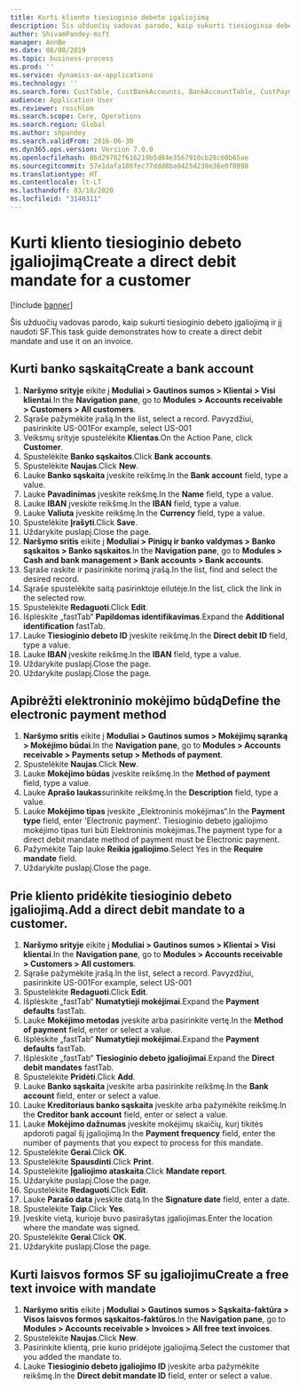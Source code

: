```yaml
---
title: Kurti kliento tiesioginio debeto įgaliojimą
description: Šis užduočių vadovas parodo, kaip sukurti tiesioginio debeto įgaliojimą ir jį naudoti SF.
author: ShivamPandey-msft
manager: AnnBe
ms.date: 08/08/2019
ms.topic: business-process
ms.prod: ''
ms.service: dynamics-ax-applications
ms.technology: ''
ms.search.form: CustTable, CustBankAccounts, BankAccountTable, CustPaymMode, CustDirectDebitMandate, BankAccountTableLookUp, SrsReportViewerForm,  LogisticsAddressCityLookup, CustFreeInvoice, CustTableLookup
audience: Application User
ms.reviewer: roschlom
ms.search.scope: Core, Operations
ms.search.region: Global
ms.author: shpandey
ms.search.validFrom: 2016-06-30
ms.dyn365.ops.version: Version 7.0.0
ms.openlocfilehash: 86d29782f616219b5d84e3567910cb28c60b65ae
ms.sourcegitcommit: 57e1dafa186fec77ddd8ba9425d238e36e0f0998
ms.translationtype: HT
ms.contentlocale: lt-LT
ms.lasthandoff: 03/18/2020
ms.locfileid: "3140311"
---
```

# <a name="create-a-direct-debit-mandate-for-a-customer"></a><span data-ttu-id="8fb40-103">Kurti kliento tiesioginio debeto įgaliojimą</span><span class="sxs-lookup"><span data-stu-id="8fb40-103">Create a direct debit mandate for a customer</span></span>

[!include [banner](../../includes/banner.md)]

<span data-ttu-id="8fb40-104">Šis užduočių vadovas parodo, kaip sukurti tiesioginio debeto įgaliojimą ir jį naudoti SF.</span><span class="sxs-lookup"><span data-stu-id="8fb40-104">This task guide demonstrates how to create a direct debit mandate and use it on an invoice.</span></span>


## <a name="create-a-bank-account"></a><span data-ttu-id="8fb40-105">Kurti banko sąskaitą</span><span class="sxs-lookup"><span data-stu-id="8fb40-105">Create a bank account</span></span>
1. <span data-ttu-id="8fb40-106">**Naršymo srityje** eikite į **Moduliai > Gautinos sumos > Klientai > Visi klientai**.</span><span class="sxs-lookup"><span data-stu-id="8fb40-106">In the **Navigation pane**, go to **Modules > Accounts receivable > Customers > All customers**.</span></span>
2. <span data-ttu-id="8fb40-107">Sąraše pažymėkite įrašą.</span><span class="sxs-lookup"><span data-stu-id="8fb40-107">In the list, select a record.</span></span> <span data-ttu-id="8fb40-108">Pavyzdžiui, pasirinkite US-001</span><span class="sxs-lookup"><span data-stu-id="8fb40-108">For example, select US-001</span></span>
3. <span data-ttu-id="8fb40-109">Veiksmų srityje spustelėkite **Klientas**.</span><span class="sxs-lookup"><span data-stu-id="8fb40-109">On the Action Pane, click **Customer**.</span></span>
4. <span data-ttu-id="8fb40-110">Spustelėkite **Banko sąskaitos**.</span><span class="sxs-lookup"><span data-stu-id="8fb40-110">Click **Bank accounts**.</span></span>
5. <span data-ttu-id="8fb40-111">Spustelėkite **Naujas**.</span><span class="sxs-lookup"><span data-stu-id="8fb40-111">Click **New**.</span></span>
6. <span data-ttu-id="8fb40-112">Lauke **Banko sąskaita** įveskite reikšmę.</span><span class="sxs-lookup"><span data-stu-id="8fb40-112">In the **Bank account** field, type a value.</span></span>
7. <span data-ttu-id="8fb40-113">Lauke **Pavadinimas** įveskite reikšmę.</span><span class="sxs-lookup"><span data-stu-id="8fb40-113">In the **Name** field, type a value.</span></span>
8. <span data-ttu-id="8fb40-114">Lauke **IBAN** įveskite reikšmę.</span><span class="sxs-lookup"><span data-stu-id="8fb40-114">In the **IBAN** field, type a value.</span></span>
9. <span data-ttu-id="8fb40-115">Lauke **Valiuta** įveskite reikšmę.</span><span class="sxs-lookup"><span data-stu-id="8fb40-115">In the **Currency** field, type a value.</span></span>
10. <span data-ttu-id="8fb40-116">Spustelėkite **Įrašyti**.</span><span class="sxs-lookup"><span data-stu-id="8fb40-116">Click **Save**.</span></span>
11. <span data-ttu-id="8fb40-117">Uždarykite puslapį.</span><span class="sxs-lookup"><span data-stu-id="8fb40-117">Close the page.</span></span>
12. <span data-ttu-id="8fb40-118">**Naršymo sritis** eikite į **Moduliai > Pinigų ir banko valdymas > Banko sąskaitos > Banko sąskaitos**.</span><span class="sxs-lookup"><span data-stu-id="8fb40-118">In the **Navigation pane**, go to **Modules > Cash and bank management > Bank accounts > Bank accounts**.</span></span>
13. <span data-ttu-id="8fb40-119">Sąraše raskite ir pasirinkite norimą įrašą.</span><span class="sxs-lookup"><span data-stu-id="8fb40-119">In the list, find and select the desired record.</span></span>
14. <span data-ttu-id="8fb40-120">Sąraše spustelėkite saitą pasirinktoje eilutėje.</span><span class="sxs-lookup"><span data-stu-id="8fb40-120">In the list, click the link in the selected row.</span></span>
15. <span data-ttu-id="8fb40-121">Spustelėkite **Redaguoti**.</span><span class="sxs-lookup"><span data-stu-id="8fb40-121">Click **Edit**.</span></span>
16. <span data-ttu-id="8fb40-122">Išplėskite „fastTab“ **Papildomas identifikavimas**.</span><span class="sxs-lookup"><span data-stu-id="8fb40-122">Expand the **Additional identification** fastTab.</span></span>
17. <span data-ttu-id="8fb40-123">Lauke **Tiesioginio debeto ID** įveskite reikšmę.</span><span class="sxs-lookup"><span data-stu-id="8fb40-123">In the **Direct debit ID** field, type a value.</span></span>
18. <span data-ttu-id="8fb40-124">Lauke **IBAN** įveskite reikšmę.</span><span class="sxs-lookup"><span data-stu-id="8fb40-124">In the **IBAN** field, type a value.</span></span>
19. <span data-ttu-id="8fb40-125">Uždarykite puslapį.</span><span class="sxs-lookup"><span data-stu-id="8fb40-125">Close the page.</span></span>
20. <span data-ttu-id="8fb40-126">Uždarykite puslapį.</span><span class="sxs-lookup"><span data-stu-id="8fb40-126">Close the page.</span></span>

## <a name="define-the-electronic-payment-method"></a><span data-ttu-id="8fb40-127">Apibrėžti elektroninio mokėjimo būdą</span><span class="sxs-lookup"><span data-stu-id="8fb40-127">Define the electronic payment method</span></span>
1. <span data-ttu-id="8fb40-128">**Naršymo sritis** eikite į **Moduliai > Gautinos sumos > Mokėjimų sąranką > Mokėjimo būdai**.</span><span class="sxs-lookup"><span data-stu-id="8fb40-128">In the **Navigation pane**, go to **Modules > Accounts receivable > Payments setup > Methods of payment**.</span></span>
2. <span data-ttu-id="8fb40-129">Spustelėkite **Naujas**.</span><span class="sxs-lookup"><span data-stu-id="8fb40-129">Click **New**.</span></span>
3. <span data-ttu-id="8fb40-130">Lauke **Mokėjimo būdas** įveskite reikšmę.</span><span class="sxs-lookup"><span data-stu-id="8fb40-130">In the **Method of payment** field, type a value.</span></span>
4. <span data-ttu-id="8fb40-131">Lauke **Aprašo laukas**surinkite reikšmę.</span><span class="sxs-lookup"><span data-stu-id="8fb40-131">In the **Description** field, type a value.</span></span>
5. <span data-ttu-id="8fb40-132">Lauke **Mokėjimo tipas** įveskite „Elektroninis mokėjimas“.</span><span class="sxs-lookup"><span data-stu-id="8fb40-132">In the **Payment type** field, enter 'Electronic payment'.</span></span> <span data-ttu-id="8fb40-133">Tiesioginio debeto įgaliojimo mokėjimo tipas turi būti Elektroninis mokėjimas.</span><span class="sxs-lookup"><span data-stu-id="8fb40-133">The payment type for a direct debit mandate method of payment must be Electronic payment.</span></span>
6. <span data-ttu-id="8fb40-134">Pažymėkite Taip lauke **Reikia įgaliojimo**.</span><span class="sxs-lookup"><span data-stu-id="8fb40-134">Select Yes in the **Require mandate** field.</span></span>
7. <span data-ttu-id="8fb40-135">Uždarykite puslapį.</span><span class="sxs-lookup"><span data-stu-id="8fb40-135">Close the page.</span></span>

## <a name="add-a-direct-debit-mandate-to-a-customer"></a><span data-ttu-id="8fb40-136">Prie kliento pridėkite tiesioginio debeto įgaliojimą.</span><span class="sxs-lookup"><span data-stu-id="8fb40-136">Add a direct debit mandate to a customer.</span></span>
1. <span data-ttu-id="8fb40-137">**Naršymo srityje** eikite į **Moduliai > Gautinos sumos > Klientai > Visi klientai**.</span><span class="sxs-lookup"><span data-stu-id="8fb40-137">In the **Navigation pane**, go to **Modules > Accounts receivable > Customers > All customers**.</span></span>
2. <span data-ttu-id="8fb40-138">Sąraše pažymėkite įrašą.</span><span class="sxs-lookup"><span data-stu-id="8fb40-138">In the list, select a record.</span></span> <span data-ttu-id="8fb40-139">Pavyzdžiui, pasirinkite US-001</span><span class="sxs-lookup"><span data-stu-id="8fb40-139">For example, select US-001</span></span>
3. <span data-ttu-id="8fb40-140">Spustelėkite **Redaguoti**.</span><span class="sxs-lookup"><span data-stu-id="8fb40-140">Click **Edit**.</span></span>
4. <span data-ttu-id="8fb40-141">Išplėskite „fastTab“ **Numatytieji mokėjimai**.</span><span class="sxs-lookup"><span data-stu-id="8fb40-141">Expand the **Payment defaults** fastTab.</span></span>
5. <span data-ttu-id="8fb40-142">Lauke **Mokėjimo metodas** įveskite arba pasirinkite vertę.</span><span class="sxs-lookup"><span data-stu-id="8fb40-142">In the **Method of payment** field, enter or select a value.</span></span>
6. <span data-ttu-id="8fb40-143">Išplėskite „fastTab“ **Numatytieji mokėjimai**.</span><span class="sxs-lookup"><span data-stu-id="8fb40-143">Expand the **Payment defaults** fastTab.</span></span>
7. <span data-ttu-id="8fb40-144">Išplėskite „fastTab“ **Tiesioginio debeto įgaliojimai**.</span><span class="sxs-lookup"><span data-stu-id="8fb40-144">Expand the **Direct debit mandates** fastTab.</span></span>
8. <span data-ttu-id="8fb40-145">Spustelėkite **Pridėti**.</span><span class="sxs-lookup"><span data-stu-id="8fb40-145">Click **Add**.</span></span>
9. <span data-ttu-id="8fb40-146">Lauke **Banko sąskaita** įveskite arba pasirinkite reikšmę.</span><span class="sxs-lookup"><span data-stu-id="8fb40-146">In the **Bank account** field, enter or select a value.</span></span>
10. <span data-ttu-id="8fb40-147">Lauke **Kreditoriaus banko sąskaita** įveskite arba pažymėkite reikšmę.</span><span class="sxs-lookup"><span data-stu-id="8fb40-147">In the **Creditor bank account** field, enter or select a value.</span></span>
11. <span data-ttu-id="8fb40-148">Lauke **Mokėjimo dažnumas** įveskite mokėjimų skaičių, kurį tikitės apdoroti pagal šį įgaliojimą.</span><span class="sxs-lookup"><span data-stu-id="8fb40-148">In the **Payment frequency** field, enter the number of payments that you expect to process for this mandate.</span></span>
12. <span data-ttu-id="8fb40-149">Spustelėkite **Gerai**.</span><span class="sxs-lookup"><span data-stu-id="8fb40-149">Click **OK**.</span></span>
13. <span data-ttu-id="8fb40-150">Spustelėkite **Spausdinti**.</span><span class="sxs-lookup"><span data-stu-id="8fb40-150">Click **Print**.</span></span>
14. <span data-ttu-id="8fb40-151">Spustelėkite **Įgaliojimo ataskaita**.</span><span class="sxs-lookup"><span data-stu-id="8fb40-151">Click **Mandate report**.</span></span>
15. <span data-ttu-id="8fb40-152">Uždarykite puslapį.</span><span class="sxs-lookup"><span data-stu-id="8fb40-152">Close the page.</span></span>
16. <span data-ttu-id="8fb40-153">Spustelėkite **Redaguoti**.</span><span class="sxs-lookup"><span data-stu-id="8fb40-153">Click **Edit**.</span></span>
17. <span data-ttu-id="8fb40-154">Lauke **Parašo data** įveskite datą.</span><span class="sxs-lookup"><span data-stu-id="8fb40-154">In the **Signature date** field, enter a date.</span></span>
18. <span data-ttu-id="8fb40-155">Spustelėkite **Taip**.</span><span class="sxs-lookup"><span data-stu-id="8fb40-155">Click **Yes**.</span></span>
19. <span data-ttu-id="8fb40-156">Įveskite vietą, kurioje buvo pasirašytas įgaliojimas.</span><span class="sxs-lookup"><span data-stu-id="8fb40-156">Enter the location where the mandate was signed.</span></span>
20. <span data-ttu-id="8fb40-157">Spustelėkite **Gerai**.</span><span class="sxs-lookup"><span data-stu-id="8fb40-157">Click **OK**.</span></span>
21. <span data-ttu-id="8fb40-158">Uždarykite puslapį.</span><span class="sxs-lookup"><span data-stu-id="8fb40-158">Close the page.</span></span>

## <a name="create-a-free-text-invoice-with-mandate"></a><span data-ttu-id="8fb40-159">Kurti laisvos formos SF su įgaliojimu</span><span class="sxs-lookup"><span data-stu-id="8fb40-159">Create a free text invoice with mandate</span></span>
1. <span data-ttu-id="8fb40-160">**Naršymo sritis** eikite į **Moduliai > Gautinos sumos > Sąskaita-faktūra > Visos laisvos formos sąskaitos-faktūros**.</span><span class="sxs-lookup"><span data-stu-id="8fb40-160">In the **Navigation pane**, go to **Modules > Accounts receivable > Invoices > All free text invoices**.</span></span>
2. <span data-ttu-id="8fb40-161">Spustelėkite **Naujas**.</span><span class="sxs-lookup"><span data-stu-id="8fb40-161">Click **New**.</span></span>
3. <span data-ttu-id="8fb40-162">Pasirinkite klientą, prie kurio pridėjote įgaliojimą.</span><span class="sxs-lookup"><span data-stu-id="8fb40-162">Select the customer that you added the mandate to.</span></span>
4. <span data-ttu-id="8fb40-163">Lauke **Tiesioginio debeto įgaliojimo ID** įveskite arba pažymėkite reikšmę.</span><span class="sxs-lookup"><span data-stu-id="8fb40-163">In the **Direct debit mandate ID** field, enter or select a value.</span></span>

